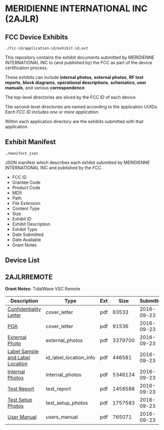 # MERIDIENNE INTERNATIONAL INC (2AJLR)
## FCC Device Exhibits

```
./fcc-id/application-id/exhibit-id.ext
```

This repository contains the exhibit documents submitted by MERIDIENNE INTERNATIONAL INC to (and published by) the FCC as part of the device certification process.

These exhibits can include **internal photos**, **external photos**, **RF test reports**, **block diagrams**, **operational descriptions**, **schematics**, **user manuals**, and various **correspondence**.

The top-level directories are sliced by the FCC ID of each device.

The second-level directories are named according to the application UUIDs. *Each FCC ID includes one or more application.*

Within each application directory are the exhibits submitted with that application. 

## Exhibit Manifest

```
./manifest.json
```

JSON manifest which describes each exhibit submitted by MERIDIENNE INTERNATIONAL INC and published by the FCC.

- FCC ID
- Grantee Code
- Product Code
- MD5
- Path
- File Extension
- Content Type
- Size
- Exhibit ID
- Exhibit Description
- Exhibit Type
- Date Submitted
- Date Available
- Grant Notes

## Device List
## 2AJLRREMOTE
**Grant Notes:** TidalWave VSC Remote

| Description | Type | Ext | Size | Submitted | Available |
| ----------- | ---- | --- | ---- | --------- | --------- |
| [Confidentiality Letter](2AJLRREMOTE/d008e8ad59bbb5320bf7ec9bb9e9c2ce/3145632.pdf) | cover_letter | pdf | 83533 | 2016-09-23 | 2016-09-23 |
| [POA](2AJLRREMOTE/d008e8ad59bbb5320bf7ec9bb9e9c2ce/3145634.pdf) | cover_letter | pdf | 91536 | 2016-09-23 | 2016-09-23 |
| [External Photo](2AJLRREMOTE/d008e8ad59bbb5320bf7ec9bb9e9c2ce/3145631.pdf) | external_photos | pdf | 3379700 | 2016-09-23 | 2016-09-23 |
| [Label Sample and Label Location](2AJLRREMOTE/d008e8ad59bbb5320bf7ec9bb9e9c2ce/3145630.pdf) | id_label_location_info | pdf | 446581 | 2016-09-23 | 2016-09-23 |
| [Internal Photos](2AJLRREMOTE/d008e8ad59bbb5320bf7ec9bb9e9c2ce/3145636.pdf) | internal_photos | pdf | 5346124 | 2016-09-23 | 2016-09-23 |
| [Test Report](2AJLRREMOTE/d008e8ad59bbb5320bf7ec9bb9e9c2ce/3145633.pdf) | test_report | pdf | 1458588 | 2016-09-23 | 2016-09-23 |
| [Test Setup Photos](2AJLRREMOTE/d008e8ad59bbb5320bf7ec9bb9e9c2ce/3145635.pdf) | test_setup_photos | pdf | 1757583 | 2016-09-23 | 2016-09-23 |
| [User Manual](2AJLRREMOTE/d008e8ad59bbb5320bf7ec9bb9e9c2ce/3145637.pdf) | users_manual | pdf | 765071 | 2016-09-23 | 2016-09-23 |
